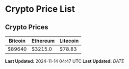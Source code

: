 # Crypto Price List

## Crypto Prices
| Bitcoin | Ethereum | Litecoin |
| ------- | -------- | -------- |
| $89640 | $3215.0 | $78.83 |
**Last Updated:** 2024-11-14 04:47 UTC
**Last Updated:** $DATE$
